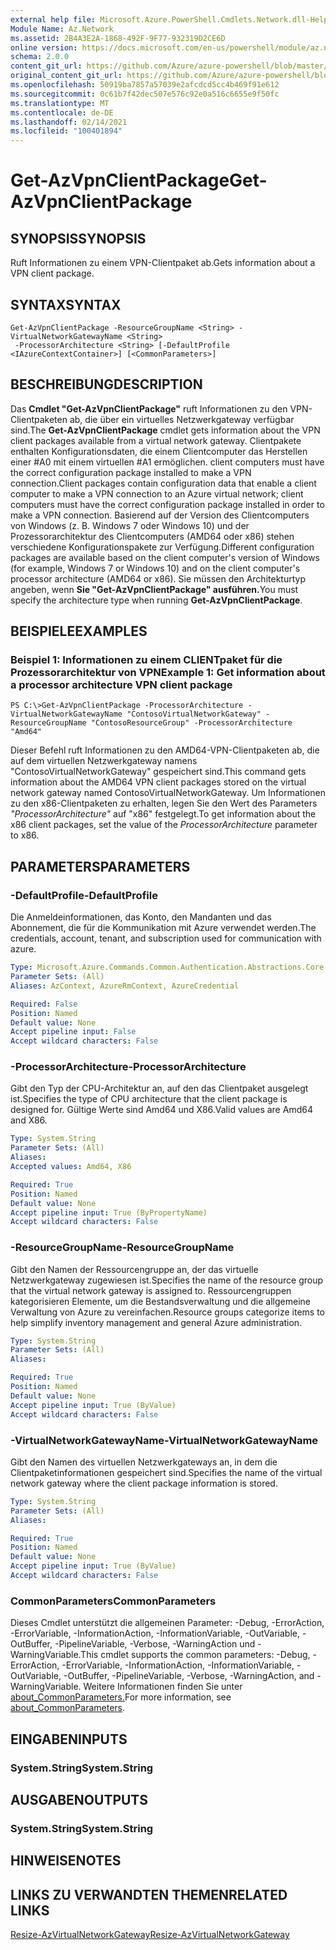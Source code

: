 ```yaml
---
external help file: Microsoft.Azure.PowerShell.Cmdlets.Network.dll-Help.xml
Module Name: Az.Network
ms.assetid: 2B4A3E2A-1868-492F-9F77-932319D2CE6D
online version: https://docs.microsoft.com/en-us/powershell/module/az.network/get-azvpnclientpackage
schema: 2.0.0
content_git_url: https://github.com/Azure/azure-powershell/blob/master/src/Network/Network/help/Get-AzVpnClientPackage.md
original_content_git_url: https://github.com/Azure/azure-powershell/blob/master/src/Network/Network/help/Get-AzVpnClientPackage.md
ms.openlocfilehash: 50919ba7857a57039e2afcdcd5cc4b469f91e612
ms.sourcegitcommit: 0c61b7f42dec507e576c92e0a516c6655e9f50fc
ms.translationtype: MT
ms.contentlocale: de-DE
ms.lasthandoff: 02/14/2021
ms.locfileid: "100401894"
---
```

# <span data-ttu-id="0637c-101">Get-AzVpnClientPackage</span><span class="sxs-lookup"><span data-stu-id="0637c-101">Get-AzVpnClientPackage</span></span>

## <span data-ttu-id="0637c-102">SYNOPSIS</span><span class="sxs-lookup"><span data-stu-id="0637c-102">SYNOPSIS</span></span>
<span data-ttu-id="0637c-103">Ruft Informationen zu einem VPN-Clientpaket ab.</span><span class="sxs-lookup"><span data-stu-id="0637c-103">Gets information about a VPN client package.</span></span>

## <span data-ttu-id="0637c-104">SYNTAX</span><span class="sxs-lookup"><span data-stu-id="0637c-104">SYNTAX</span></span>

```
Get-AzVpnClientPackage -ResourceGroupName <String> -VirtualNetworkGatewayName <String>
 -ProcessorArchitecture <String> [-DefaultProfile <IAzureContextContainer>] [<CommonParameters>]
```

## <span data-ttu-id="0637c-105">BESCHREIBUNG</span><span class="sxs-lookup"><span data-stu-id="0637c-105">DESCRIPTION</span></span>
<span data-ttu-id="0637c-106">Das **Cmdlet "Get-AzVpnClientPackage"** ruft Informationen zu den VPN-Clientpaketen ab, die über ein virtuelles Netzwerkgateway verfügbar sind.</span><span class="sxs-lookup"><span data-stu-id="0637c-106">The **Get-AzVpnClientPackage** cmdlet gets information about the VPN client packages available from a virtual network gateway.</span></span>
<span data-ttu-id="0637c-107">Clientpakete enthalten Konfigurationsdaten, die einem Clientcomputer das Herstellen einer #A0 mit einem virtuellen #A1 ermöglichen. client computers must have the correct configuration package installed to make a VPN connection.</span><span class="sxs-lookup"><span data-stu-id="0637c-107">Client packages contain configuration data that enable a client computer to make a VPN connection to an Azure virtual network; client computers must have the correct configuration package installed in order to make a VPN connection.</span></span>
<span data-ttu-id="0637c-108">Basierend auf der Version des Clientcomputers von Windows (z. B. Windows 7 oder Windows 10) und der Prozessorarchitektur des Clientcomputers (AMD64 oder x86) stehen verschiedene Konfigurationspakete zur Verfügung.</span><span class="sxs-lookup"><span data-stu-id="0637c-108">Different configuration packages are available based on the client computer's version of Windows (for example, Windows 7 or Windows 10) and on the client computer's processor architecture (AMD64 or x86).</span></span>
<span data-ttu-id="0637c-109">Sie müssen den Architekturtyp angeben, wenn **Sie "Get-AzVpnClientPackage" ausführen.**</span><span class="sxs-lookup"><span data-stu-id="0637c-109">You must specify the architecture type when running **Get-AzVpnClientPackage**.</span></span>

## <span data-ttu-id="0637c-110">BEISPIELE</span><span class="sxs-lookup"><span data-stu-id="0637c-110">EXAMPLES</span></span>

### <span data-ttu-id="0637c-111">Beispiel 1: Informationen zu einem CLIENTpaket für die Prozessorarchitektur von VPN</span><span class="sxs-lookup"><span data-stu-id="0637c-111">Example 1: Get information about a processor architecture VPN client package</span></span>
```
PS C:\>Get-AzVpnClientPackage -ProcessorArchitecture -VirtualNetworkGatewayName "ContosoVirtualNetworkGateway" -ResourceGroupName "ContosoResourceGroup" -ProcessorArchitecture "Amd64"
```

<span data-ttu-id="0637c-112">Dieser Befehl ruft Informationen zu den AMD64-VPN-Clientpaketen ab, die auf dem virtuellen Netzwerkgateway namens "ContosoVirtualNetworkGateway" gespeichert sind.</span><span class="sxs-lookup"><span data-stu-id="0637c-112">This command gets information about the AMD64 VPN client packages stored on the virtual network gateway named ContosoVirtualNetworkGateway.</span></span>
<span data-ttu-id="0637c-113">Um Informationen zu den x86-Clientpaketen zu erhalten, legen Sie den Wert des Parameters *"ProcessorArchitecture"* auf "x86" festgelegt.</span><span class="sxs-lookup"><span data-stu-id="0637c-113">To get information about the x86 client packages, set the value of the *ProcessorArchitecture* parameter to x86.</span></span>

## <span data-ttu-id="0637c-114">PARAMETERS</span><span class="sxs-lookup"><span data-stu-id="0637c-114">PARAMETERS</span></span>

### <span data-ttu-id="0637c-115">-DefaultProfile</span><span class="sxs-lookup"><span data-stu-id="0637c-115">-DefaultProfile</span></span>
<span data-ttu-id="0637c-116">Die Anmeldeinformationen, das Konto, den Mandanten und das Abonnement, die für die Kommunikation mit Azure verwendet werden.</span><span class="sxs-lookup"><span data-stu-id="0637c-116">The credentials, account, tenant, and subscription used for communication with azure.</span></span>

```yaml
Type: Microsoft.Azure.Commands.Common.Authentication.Abstractions.Core.IAzureContextContainer
Parameter Sets: (All)
Aliases: AzContext, AzureRmContext, AzureCredential

Required: False
Position: Named
Default value: None
Accept pipeline input: False
Accept wildcard characters: False
```

### <span data-ttu-id="0637c-117">-ProcessorArchitecture</span><span class="sxs-lookup"><span data-stu-id="0637c-117">-ProcessorArchitecture</span></span>
<span data-ttu-id="0637c-118">Gibt den Typ der CPU-Architektur an, auf den das Clientpaket ausgelegt ist.</span><span class="sxs-lookup"><span data-stu-id="0637c-118">Specifies the type of CPU architecture that the client package is designed for.</span></span>
<span data-ttu-id="0637c-119">Gültige Werte sind Amd64 und X86.</span><span class="sxs-lookup"><span data-stu-id="0637c-119">Valid values are Amd64 and X86.</span></span>

```yaml
Type: System.String
Parameter Sets: (All)
Aliases:
Accepted values: Amd64, X86

Required: True
Position: Named
Default value: None
Accept pipeline input: True (ByPropertyName)
Accept wildcard characters: False
```

### <span data-ttu-id="0637c-120">-ResourceGroupName</span><span class="sxs-lookup"><span data-stu-id="0637c-120">-ResourceGroupName</span></span>
<span data-ttu-id="0637c-121">Gibt den Namen der Ressourcengruppe an, der das virtuelle Netzwerkgateway zugewiesen ist.</span><span class="sxs-lookup"><span data-stu-id="0637c-121">Specifies the name of the resource group that the virtual network gateway is assigned to.</span></span>
<span data-ttu-id="0637c-122">Ressourcengruppen kategorisieren Elemente, um die Bestandsverwaltung und die allgemeine Verwaltung von Azure zu vereinfachen.</span><span class="sxs-lookup"><span data-stu-id="0637c-122">Resource groups categorize items to help simplify inventory management and general Azure administration.</span></span>

```yaml
Type: System.String
Parameter Sets: (All)
Aliases:

Required: True
Position: Named
Default value: None
Accept pipeline input: True (ByValue)
Accept wildcard characters: False
```

### <span data-ttu-id="0637c-123">-VirtualNetworkGatewayName</span><span class="sxs-lookup"><span data-stu-id="0637c-123">-VirtualNetworkGatewayName</span></span>
<span data-ttu-id="0637c-124">Gibt den Namen des virtuellen Netzwerkgateways an, in dem die Clientpaketinformationen gespeichert sind.</span><span class="sxs-lookup"><span data-stu-id="0637c-124">Specifies the name of the virtual network gateway where the client package information is stored.</span></span>

```yaml
Type: System.String
Parameter Sets: (All)
Aliases:

Required: True
Position: Named
Default value: None
Accept pipeline input: True (ByValue)
Accept wildcard characters: False
```

### <span data-ttu-id="0637c-125">CommonParameters</span><span class="sxs-lookup"><span data-stu-id="0637c-125">CommonParameters</span></span>
<span data-ttu-id="0637c-126">Dieses Cmdlet unterstützt die allgemeinen Parameter: -Debug, -ErrorAction, -ErrorVariable, -InformationAction, -InformationVariable, -OutVariable, -OutBuffer, -PipelineVariable, -Verbose, -WarningAction und -WarningVariable.</span><span class="sxs-lookup"><span data-stu-id="0637c-126">This cmdlet supports the common parameters: -Debug, -ErrorAction, -ErrorVariable, -InformationAction, -InformationVariable, -OutVariable, -OutBuffer, -PipelineVariable, -Verbose, -WarningAction, and -WarningVariable.</span></span> <span data-ttu-id="0637c-127">Weitere Informationen finden Sie unter [about_CommonParameters.](https://go.microsoft.com/fwlink/?LinkID=113216)</span><span class="sxs-lookup"><span data-stu-id="0637c-127">For more information, see [about_CommonParameters](https://go.microsoft.com/fwlink/?LinkID=113216).</span></span>

## <span data-ttu-id="0637c-128">EINGABEN</span><span class="sxs-lookup"><span data-stu-id="0637c-128">INPUTS</span></span>

### <span data-ttu-id="0637c-129">System.String</span><span class="sxs-lookup"><span data-stu-id="0637c-129">System.String</span></span>

## <span data-ttu-id="0637c-130">AUSGABEN</span><span class="sxs-lookup"><span data-stu-id="0637c-130">OUTPUTS</span></span>

### <span data-ttu-id="0637c-131">System.String</span><span class="sxs-lookup"><span data-stu-id="0637c-131">System.String</span></span>

## <span data-ttu-id="0637c-132">HINWEISE</span><span class="sxs-lookup"><span data-stu-id="0637c-132">NOTES</span></span>

## <span data-ttu-id="0637c-133">LINKS ZU VERWANDTEN THEMEN</span><span class="sxs-lookup"><span data-stu-id="0637c-133">RELATED LINKS</span></span>

[<span data-ttu-id="0637c-134">Resize-AzVirtualNetworkGateway</span><span class="sxs-lookup"><span data-stu-id="0637c-134">Resize-AzVirtualNetworkGateway</span></span>](./Resize-AzVirtualNetworkGateway.md)




